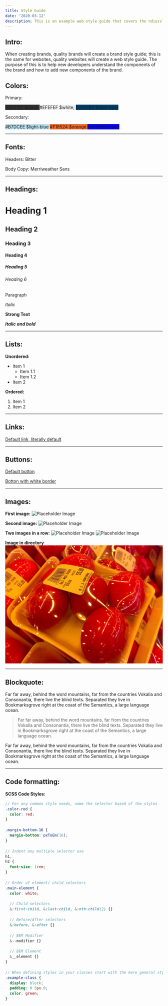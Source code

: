 ```yaml
---
title: Style Guide
date: "2020-03-12"
description: This is an example web style guide that covers the ndiesslin website.
---
```


## Intro:

When creating brands, quality brands will create a brand style guide; this is the same for websites, quality websites will create a web style guide. The purpose of this is to help new developers understand the components of the brand and how to add new components of the brand. 

## Colors:
Primary:

<span class="guide-color color-white" style="background-color: #323132">
  #323132 $black
</span>
<span class="guide-color" style="background-color: #EFEFEF">
  #EFEFEF $white;
</span>
<span class="guide-color color-white" style="background-color: #00416A">
  #00416A $dark-blue
</span>

Secondary:

<span class="guide-color" style="background-color: #B7DCEE">
  #B7DCEE $light-blue
</span>
<span class="guide-color" style="background-color: #F16524">
  #F16524 $orange
</span>
<span class="guide-color color-white" style="background-color: #0000FF">
  #0000FF $blue
</span>

<hr>

## Fonts:
<p class="font-family-serif">Headers: Bitter</p>
<p class="font-family-sanserif">Body Copy: Merriweather Sans</p>

<hr>

## Headings:
# Heading 1
## Heading 2
### Heading 3
#### Heading 4
##### Heading 5
###### Heading 6
Paragraph

*Italic*

**Strong Text**

***Italic and bold***

<hr>

## Lists:
**Unordered:**
* Item 1
  * Item 1.1
  * Item 1.2
* Item 2

**Ordered:**
1. Item 1
2. Item 2

<hr>

## Links:
[Default link, literally default](#)

<hr>

## Buttons:
<a href="#" class="btn">Default button</a>

<div class="background-color-black padding-16">
  <a href="#" class="btn btn--border-color-white">Botton with white border</a>
</div>

<hr>

## Images:
**First image:**
![Placeholder Image](https://via.placeholder.com/650x50)

**Second image:**
![Placeholder Image](https://via.placeholder.com/650x50)

**Two images in a row:**
![Placeholder Image](https://via.placeholder.com/650x50)
![Placeholder Image](https://via.placeholder.com/650x50)

**Image in directory**
![Placeholder Image](./salty_egg.jpg)

<hr>

## Blockquote:
Far far away, behind the word mountains, far from the countries Vokalia and Consonantia, there live the blind texts. Separated they live in Bookmarksgrove right at the coast of the Semantics, a large language ocean.

> Far far away, behind the word mountains, far from the countries Vokalia and
> Consonantia, there live the blind texts. Separated they live in Bookmarksgrove
> right at the coast of the Semantics, a large language ocean.

Far far away, behind the word mountains, far from the countries Vokalia and Consonantia, there live the blind texts. Separated they live in Bookmarksgrove right at the coast of the Semantics, a large language ocean.

<hr>

## Code formatting:
**SCSS Code Styles:**
``` SCSS
// For any common style needs, name the selector based of the styles
.color-red {
  color: red;
}

.margin-bottom-16 {
  margin-bottom: pxToEm(16);
}

// Indent any multiple selector use
h1,
h2 {
  font-size: 1rem;
}

// Order of element/ child selectors
.main-element {
  color: white;

  // Child selectors
  &:first-child, &:last-child, &:nth-child(2) {}

  // Before/After selectors
  &:before, &:after {}

  // BEM Modifier
  &--modifier {}

  // BEM Element
  &__element {}
}

// When defining styles in your classes start with the more general styles first
.example-class {
  display: block;
  padding: 0 5px 0;
  color: green;
}
```